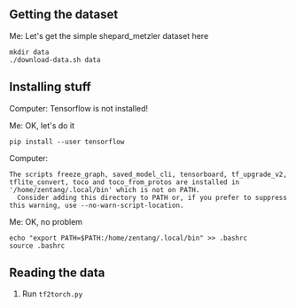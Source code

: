 
## Getting the dataset

Me: Let's get the simple shepard_metzler dataset here
```
mkdir data
./download-data.sh data
```

## Installing stuff

Computer: Tensorflow is not installed!

Me: OK, let's do it
```
pip install --user tensorflow
```

Computer:
```
The scripts freeze_graph, saved_model_cli, tensorboard, tf_upgrade_v2, tflite_convert, toco and toco_from_protos are installed in '/home/zentang/.local/bin' which is not on PATH.
  Consider adding this directory to PATH or, if you prefer to suppress this warning, use --no-warn-script-location.
```

Me: OK, no problem
```
echo "export PATH=$PATH:/home/zentang/.local/bin" >> .bashrc
source .bashrc
```

## Reading the data

1. Run `tf2torch.py`



